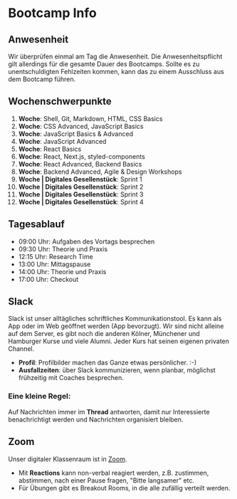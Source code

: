# Bootcamp Info

## Anwesenheit

Wir überprüfen einmal am Tag die Anwesenheit. Die Anwesenheitspflicht gilt allerdings für die gesamte Dauer des Bootcamps. Sollte es zu unentschuldigten Fehlzeiten kommen, kann das zu einem Ausschluss aus dem Bootcamp führen.

## Wochenschwerpunkte

1. **Woche**: Shell, Git, Markdown, HTML, CSS Basics
1. **Woche**: CSS Advanced, JavaScript Basics
1. **Woche**: JavaScript Basics & Advanced
1. **Woche**: JavaScript Advanced
1. **Woche**: React Basics
1. **Woche**: React, Next.js, styled-components
1. **Woche**: React Advanced, Backend Basics
1. **Woche**: Backend Advanced, Agile & Design Workshops
1. **Woche | Digitales Gesellenstück**: Sprint 1
1. **Woche | Digitales Gesellenstück**: Sprint 2
1. **Woche | Digitales Gesellenstück**: Sprint 3
1. **Woche | Digitales Gesellenstück**: Sprint 4

## Tagesablauf

- 09:00 Uhr: Aufgaben des Vortags besprechen
- 09:30 Uhr: Theorie und Praxis
- 12:15 Uhr: Research Time
- 13:00 Uhr: Mittagspause
- 14:00 Uhr: Theorie und Praxis
- 17:00 Uhr: Checkout

## Slack

Slack ist unser alltägliches schriftliches Kommunikationstool. Es kann als App oder im Web geöffnet werden (App bevorzugt). Wir sind nicht alleine auf dem Server, es gibt noch die anderen Kölner, Münchener und Hamburger Kurse und viele Alumni. Jeder Kurs hat seinen eigenen privaten Channel.

- **Profil**: Profilbilder machen das Ganze etwas persönlicher. :-)
- **Ausfallzeiten**: über Slack kommunizieren, wenn planbar, möglichst frühzeitig mit Coaches besprechen.

### Eine kleine Regel:

Auf Nachrichten immer im **Thread** antworten, damit nur Interessierte benachrichtigt werden und Nachrichten organisiert bleiben.

## Zoom

Unser digitaler Klassenraum ist in [Zoom](https://learn.neuefische.de).

- Mit **Reactions** kann non-verbal reagiert werden, z.B. zustimmen, abstimmen, nach einer Pause fragen, "Bitte langsamer" etc.
- Für Übungen gibt es Breakout Rooms, in die alle zufällig verteilt werden.
